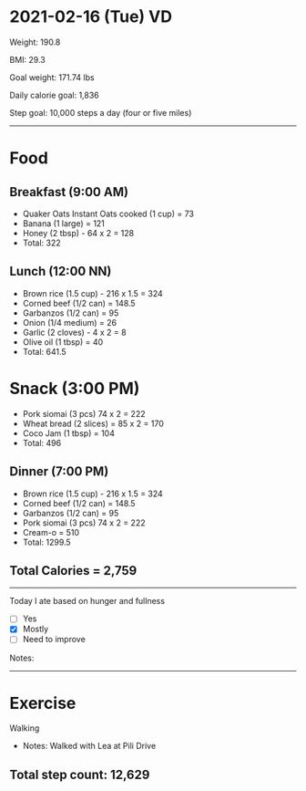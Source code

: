 # 2021-02-16 (Tue) VD

Weight: 190.8

BMI: 29.3

Goal weight: 171.74 lbs

Daily calorie goal: 1,836

Step goal: 10,000 steps a day (four or five miles)

---

# Food

## Breakfast (9:00 AM)

- Quaker Oats Instant Oats cooked (1 cup) = 73
- Banana (1 large) = 121
- Honey (2 tbsp) - 64 x 2 = 128
- Total: 322

## Lunch (12:00 NN)

- Brown rice (1.5 cup) - 216 x 1.5 = 324
- Corned beef (1/2 can) = 148.5
- Garbanzos (1/2 can) = 95
- Onion (1/4 medium) = 26
- Garlic (2 cloves) - 4 x 2 = 8
- Olive oil (1 tbsp) = 40
- Total: 641.5

# Snack (3:00 PM)

- Pork siomai (3 pcs) 74 x 2 = 222
- Wheat bread (2 slices) = 85 x 2 = 170
- Coco Jam (1 tbsp) = 104
- Total: 496

## Dinner (7:00 PM)

- Brown rice (1.5 cup) - 216 x 1.5 = 324
- Corned beef (1/2 can) = 148.5
- Garbanzos (1/2 can) = 95
- Pork siomai (3 pcs) 74 x 2 = 222
- Cream-o = 510
- Total: 1299.5

## Total Calories = 2,759

---

Today I ate based on hunger and fullness

- [ ] Yes
- [x] Mostly
- [ ] Need to improve

Notes:

---

# Exercise

Walking

- Notes: Walked with Lea at Pili Drive

## Total step count: 12,629

